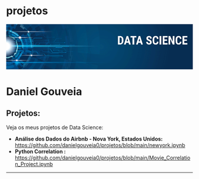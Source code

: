 # projetos

<p align="center">
  <img src="banner.png" >
</p>

# Daniel Gouveia

## Projetos:
Veja os meus projetos de Data Science:

* **Análise dos Dados do Airbnb - Nova York, Estados Unidos:** https://github.com/danielgouveia0/projetos/blob/main/newyork.ipynb
* **Python Correlation :** https://github.com/danielgouveia0/projetos/blob/main/Movie_Correlation_Project.ipynb


---


